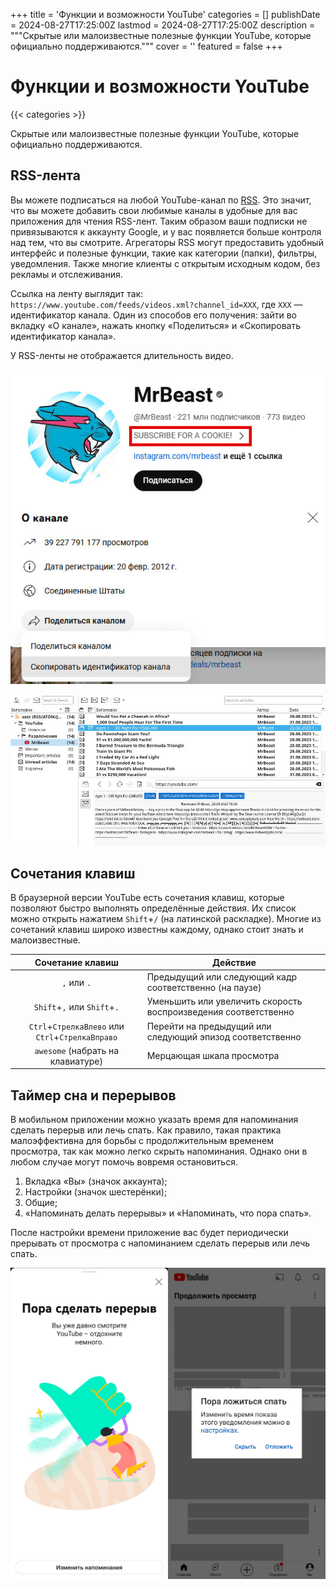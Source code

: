 +++
title = 'Функции и возможности YouTube'
categories = []
publishDate = 2024-08-27T17:25:00Z
lastmod = 2024-08-27T17:25:00Z
description = """Скрытые или малоизвестные полезные функции YouTube, которые \
официально поддерживаются."""
cover = ''
featured = false
+++

# Функции и возможности YouTube
{{< categories >}}

Скрытые или малоизвестные полезные функции YouTube, которые официально
поддерживаются.

## RSS-лента

Вы можете подписаться на любой YouTube-канал по [RSS](/wiki/rss). Это значит,
что вы можете добавить свои любимые каналы в удобные для вас приложения для
чтения RSS-лент. Таким образом ваши подписки не привязываются к аккаунту Google,
и у вас появляется больше контроля над тем, что вы смотрите. Агрегаторы RSS
могут предоставить удобный интерфейс и полезные функции, такие как категории
(папки), фильтры, уведомления. Также многие клиенты с открытым исходным кодом,
без рекламы и отслеживания.

Ссылка на ленту выглядит так:
`https://www.youtube.com/feeds/videos.xml?channel_id=XXX`, где `XXX` —
идентификатор канала. Один из способов его получения: зайти во вкладку
«О канале», нажать кнопку «Поделиться» и «Скопировать идентификатор канала».

У RSS-ленты не отображается длительность видео.

![Демонстрация копирования идентификатора канала](copy_id.jpg)

![Лента YouTube-канала в RSS Guard](rss.jpg)

## Сочетания клавиш

В браузерной версии YouTube есть сочетания клавиш, которые позволяют быстро
выполнять определённые действия. Их список можно открыть нажатием `Shift`+`/`
(на латинской раскладке). Многие из сочетаний клавиш широко известны каждому,
однако стоит знать и малоизвестные.

|Сочетание клавиш|Действие|
|:--------------:|--------|
|`,` или `.`|Предыдущий или следующий кадр соответственно (на паузе)
|`Shift`+`,` или `Shift`+`.`|Уменьшить или увеличить скорость воспроизведения соответственно
|`Ctrl`+`СтрелкаВлево` или `Ctrl`+`СтрелкаВправо`|Перейти на предыдущий или следующий эпизод соответственно
|`awesome` (набрать на клавиатуре)|Мерцающая шкала просмотра

## Таймер сна и перерывов

В мобильном приложении можно указать время для напоминания сделать перерыв или
лечь спать. Как правило, такая практика малоэффективна для борьбы с
продолжительным временем просмотра, так как можно легко скрыть напоминания.
Однако они в любом случае могут помочь вовремя остановиться.

1. Вкладка «Вы» (значок аккаунта);
2. Настройки (значок шестерёнки);
3. Общие;
4. «Напоминать делать перерывы» и «Напоминать, что пора спать».

После настройки времени приложение вас будет периодически прерывать от просмотра
с напоминанием сделать перерыв или лечь спать.

![Напоминание о необходимости лечь спать и сделать перерыв](sleep_timer.webp)
